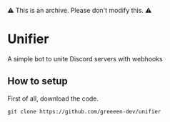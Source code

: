 ⚠️ This is an archive. Please don't modify this. ⚠️
# Unifier
A simple bot to unite Discord servers with webhooks

## How to setup
First of all, download the code.
```
git clone https://github.com/greeeen-dev/unifier
```
